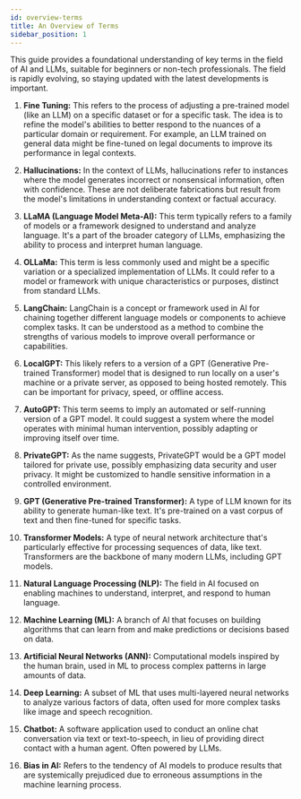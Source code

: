 ```yaml
---
id: overview-terms
title: An Overview of Terms
sidebar_position: 1
---
```


This guide provides a foundational understanding of key terms in the field of AI and LLMs, suitable for beginners or non-tech professionals. The field is rapidly evolving, so staying updated with the latest developments is important.

1. **Fine Tuning:** This refers to the process of adjusting a pre-trained model (like an LLM) on a specific dataset or for a specific task. The idea is to refine the model's abilities to better respond to the nuances of a particular domain or requirement. For example, an LLM trained on general data might be fine-tuned on legal documents to improve its performance in legal contexts.

2. **Hallucinations:** In the context of LLMs, hallucinations refer to instances where the model generates incorrect or nonsensical information, often with confidence. These are not deliberate fabrications but result from the model's limitations in understanding context or factual accuracy.

3. **LLaMA (Language Model Meta-AI):** This term typically refers to a family of models or a framework designed to understand and analyze language. It's a part of the broader category of LLMs, emphasizing the ability to process and interpret human language.

4. **OLLaMa:** This term is less commonly used and might be a specific variation or a specialized implementation of LLMs. It could refer to a model or framework with unique characteristics or purposes, distinct from standard LLMs.

5. **LangChain:** LangChain is a concept or framework used in AI for chaining together different language models or components to achieve complex tasks. It can be understood as a method to combine the strengths of various models to improve overall performance or capabilities.

6. **LocalGPT:** This likely refers to a version of a GPT (Generative Pre-trained Transformer) model that is designed to run locally on a user's machine or a private server, as opposed to being hosted remotely. This can be important for privacy, speed, or offline access.

7. **AutoGPT:** This term seems to imply an automated or self-running version of a GPT model. It could suggest a system where the model operates with minimal human intervention, possibly adapting or improving itself over time.

8. **PrivateGPT:** As the name suggests, PrivateGPT would be a GPT model tailored for private use, possibly emphasizing data security and user privacy. It might be customized to handle sensitive information in a controlled environment.

9. **GPT (Generative Pre-trained Transformer):** A type of LLM known for its ability to generate human-like text. It's pre-trained on a vast corpus of text and then fine-tuned for specific tasks.

10. **Transformer Models:** A type of neural network architecture that's particularly effective for processing sequences of data, like text. Transformers are the backbone of many modern LLMs, including GPT models.

11. **Natural Language Processing (NLP):** The field in AI focused on enabling machines to understand, interpret, and respond to human language.

12. **Machine Learning (ML):** A branch of AI that focuses on building algorithms that can learn from and make predictions or decisions based on data.

13. **Artificial Neural Networks (ANN):** Computational models inspired by the human brain, used in ML to process complex patterns in large amounts of data.

14. **Deep Learning:** A subset of ML that uses multi-layered neural networks to analyze various factors of data, often used for more complex tasks like image and speech recognition.

15. **Chatbot:** A software application used to conduct an online chat conversation via text or text-to-speech, in lieu of providing direct contact with a human agent. Often powered by LLMs.

16. **Bias in AI:** Refers to the tendency of AI models to produce results that are systemically prejudiced due to erroneous assumptions in the machine learning process.